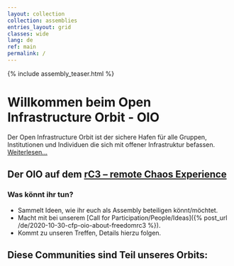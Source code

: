 ```yaml
---
layout: collection
collection: assemblies
entries_layout: grid
classes: wide
lang: de
ref: main
permalink: /
---
```

{% include assembly_teaser.html %}


Willkommen beim Open Infrastructure Orbit - OIO
=========================================

Der Open Infrastructure Orbit ist der sichere Hafen für alle Gruppen, Institutionen und Individuen die sich mit offener Infrastruktur befassen. [Weiterlesen...](/about)

Der OIO auf dem [rC3 – remote Chaos Experience](https://events.ccc.de/2020/09/04/rc3-remote-chaos-experience/)
---------

### Was könnt ihr tun?

* Sammelt Ideen, wie ihr euch als Assembly beteiligen könnt/möchtet.
* Macht mit bei unserem [Call for Participation/People/Ideas]({% post_url /de/2020-10-30-cfp-oio-about-freedomrc3 %}).
* Kommt zu unseren Treffen, Details hierzu folgen.


Diese Communities sind Teil unseres Orbits:
--------
